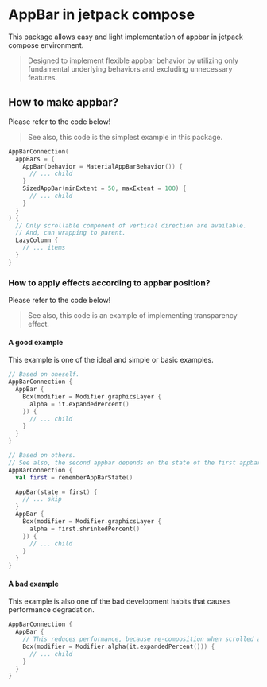 # AppBar in jetpack compose
This package allows easy and light implementation of appbar in jetpack compose environment.

> Designed to implement flexible appbar behavior by utilizing only fundamental underlying behaviors and excluding unnecessary features.

## How to make appbar?
Please refer to the code below!

> See also, this code is the simplest example in this package.

```kotlin
AppBarConnection(
  appBars = {
    AppBar(behavior = MaterialAppBarBehavior()) {
      // ... child
    }
    SizedAppBar(minExtent = 50, maxExtent = 100) {
      // ... child
    }
  }
) {
  // Only scrollable component of vertical direction are available.
  // And, can wrapping to parent.
  LazyColumn {
    // ... items
  }
}
```

### How to apply effects according to appbar position?
Please refer to the code below!

> See also, this code is an example of implementing transparency effect.

#### A good example
This example is one of the ideal and simple or basic examples.

```kotlin
// Based on oneself.
AppBarConnection {
  AppBar {
    Box(modifier = Modifier.graphicsLayer {
      alpha = it.expandedPercent()
    }) {
      // ... child
    }
  }
}

// Based on others.
// See also, the second appbar depends on the state of the first appbar.
AppBarConnection {
  val first = rememberAppBarState()

  AppBar(state = first) {
    // ... skip
  }
  AppBar {
    Box(modifier = Modifier.graphicsLayer {
      alpha = first.shrinkedPercent()
    }) {
      // ... child
    }
  }
}
```

#### A bad example
This example is also one of the bad development habits that causes performance degradation.

```kotlin
AppBarConnection {
  AppBar {
    // This reduces performance, because re-composition when scrolled appbar.
    Box(modifier = Modifier.alpha(it.expandedPercent())) {
      // ... child
    }
  }
}
```
